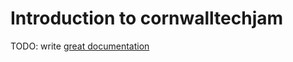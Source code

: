 # Introduction to cornwalltechjam

TODO: write [great documentation](http://jacobian.org/writing/what-to-write/)
